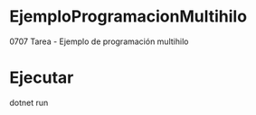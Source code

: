 # EjemploProgramacionMultihilo
0707 Tarea - Ejemplo de programación multihilo

# Ejecutar
dotnet run
